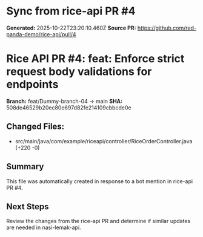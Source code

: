 # Sync from rice-api PR #4

**Generated:** 2025-10-22T23:20:10.460Z
**Source PR:** https://github.com/red-panda-demo/rice-api/pull/4

# Rice API PR #4: feat: Enforce strict request body validations for endpoints

**Branch:** feat/Dummy-branch-04 -> main
**SHA:** 508de46529b20ec80e697d82fe214109cbbcde0e

## Changed Files:
- src/main/java/com/example/riceapi/controller/RiceOrderController.java (+220 -0)


## Summary
This file was automatically created in response to a bot mention in rice-api PR #4.

## Next Steps
Review the changes from the rice-api PR and determine if similar updates are needed in nasi-lemak-api.
